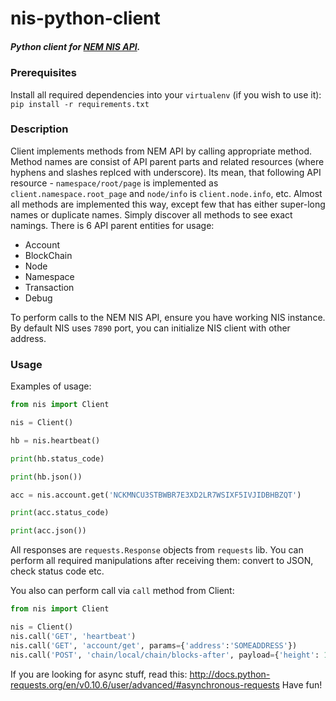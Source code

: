 # nis-python-client #
##### Python client for [NEM NIS API](https://nemproject.github.io). #####

### Prerequisites ###
Install all required dependencies into your `virtualenv` (if you wish to use it):
```pip install -r requirements.txt```
### Description ###
Client implements methods from NEM API by calling appropriate method. 
Method names are consist of API parent parts and related resources (where hyphens and slashes replced with underscore).
Its mean, that following API resource - `namespace/root/page` is implemented as `client.namespace.root_page` and `node/info` is `client.node.info`, etc.
Almost all methods are implemented this way, except few that has either super-long names or duplicate names. Simply discover all methods to see exact namings.
There is 6 API parent entities for usage:
* Account
* BlockChain
* Node
* Namespace
* Transaction
* Debug

To perform calls to the NEM NIS API, ensure you have working NIS instance.
By default NIS uses `7890` port, you can initialize NIS client with other address.

### Usage ###

Examples of usage:
```python
from nis import Client

nis = Client()

hb = nis.heartbeat()

print(hb.status_code)

print(hb.json())

acc = nis.account.get('NCKMNCU3STBWBR7E3XD2LR7WSIXF5IVJIDBHBZQT')

print(acc.status_code)

print(acc.json())

```
All responses are `requests.Response` objects from `requests` lib.
You can perform all required manipulations after receiving them: convert to 
JSON, check status code etc.

You also can perform call via `call` method from Client:

```python
from nis import Client

nis = Client()
nis.call('GET', 'heartbeat')
nis.call('GET', 'account/get', params={'address':'SOMEADDRESS'})
nis.call('POST', 'chain/local/chain/blocks-after', payload={'height': 100})
```
If you are looking for async stuff, read this:
http://docs.python-requests.org/en/v0.10.6/user/advanced/#asynchronous-requests
Have fun!



